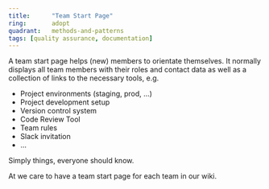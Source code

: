 ```yaml
---
title:      "Team Start Page"
ring:       adopt
quadrant:   methods-and-patterns
tags: [quality assurance, documentation]
---
```


A team start page helps (new) members to orientate themselves. 
It normally displays all team members with their roles and contact data as well as a collection of links to the necessary tools, e.g.

* Project environments (staging, prod, ...)
* Project development setup
* Version control system
* Code Review Tool
* Team rules
* Slack invitation
* ...

Simply things, everyone should know.

At we care to have a team start page for each team in our wiki.
